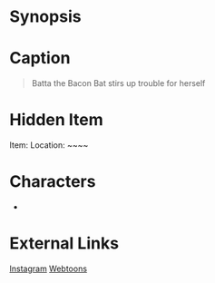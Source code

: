 # Synopsis


# Caption
> Batta the Bacon Bat stirs up trouble for herself

# Hidden Item
Item: 
Location: ~~~~

# Characters
* 

# External Links
[Instagram]()
[Webtoons](https://www.webtoons.com/en/challenge/twistwood-tales/80-whats-cookin/viewer?title_no=344740&episode_no=86)